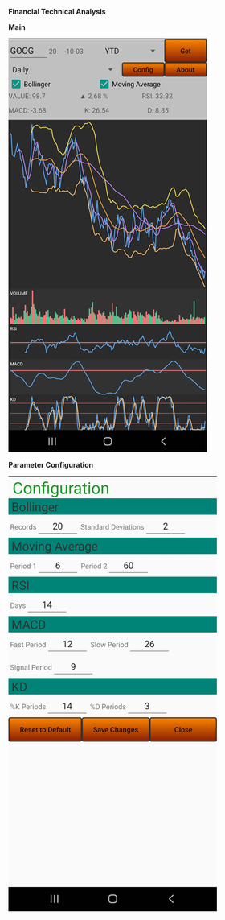 **Financial Technical Analysis**


**Main**

![Main](assets/01_Main.png)

**Parameter Configuration**

![Parameter Configuration](assets/02_ParameterConfiguration.png)


